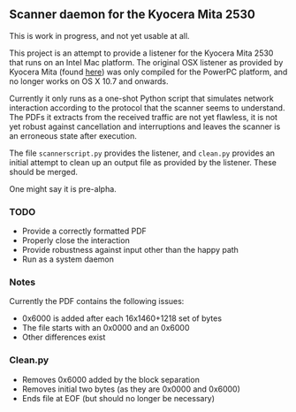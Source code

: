 ## Scanner daemon for the Kyocera Mita 2530

This is work in progress, and not yet usable at all.

This project is an attempt to provide a listener for the Kyocera Mita 2530 that runs on an Intel Mac platform. The original OSX listener as provided by Kyocera Mita (found [here](http://www.kyoceradocumentsolutions.eu/index/service/dlc.false.driver.KM2530._.EN.html)) was only compiled for the PowerPC platform, and no longer works on OS X 10.7 and onwards.

Currently it only runs as a one-shot Python script that simulates network interaction according to the protocol that the scanner seems to understand. The PDFs it extracts from the received traffic are not yet flawless, it is not yet robust against cancellation and interruptions and leaves the scanner is an erroneous state after execution.

The file `scannerscript.py` provides the listener, and `clean.py` provides an initial attempt to clean up an output file as provided by the listener. These should be merged.

One might say it is pre-alpha.

### TODO
* Provide a correctly formatted PDF
* Properly close the interaction
* Provide robustness against input other than the happy path
* Run as a system daemon

### Notes
Currently the PDF contains the following issues:

* 0x6000 is added after each 16x1460+1218 set of bytes
* The file starts with an 0x0000 and an 0x6000
* Other differences exist

### Clean.py
* Removes 0x6000 added by the block separation
* Removes initial two bytes (as they are 0x0000 and 0x6000)
* Ends file at EOF (but should no longer be necessary)